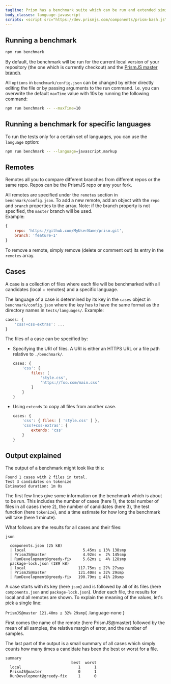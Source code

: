 ```yaml
---
tagline: Prism has a benchmark suite which can be run and extended similar to the test suite.
body_classes: language-javascript
scripts: <script src="https://dev.prismjs.com/components/prism-bash.js"></script>
---
```


<section>

# Running a benchmark

```bash
npm run benchmark
```

By default, the benchmark will be run for the current local version of your repository (the one which is currently checkout) and the [PrismJS master branch](https://github.com/PrismJS/prism/tree/master).

All `options` in `benchmark/config.json` can be changed by either directly editing the file or by passing arguments to the run command. I.e. you can overwrite the default `maxTime` value with 10s by running the following command:

```bash
npm run benchmark -- --maxTime=10
```

## Running a benchmark for specific languages

To run the tests only for a certain set of languages, you can use the `language` option:

```bash
npm run benchmark -- --language=javascript,markup
```
</section>

<section>

# Remotes

Remotes all you to compare different branches from different repos or the same repo. Repos can be the PrismJS repo or any your fork.

All remotes are specified under the `remotes` section in `benchmark/config.json`. To add a new remote, add an object with the `repo` and `branch` properties to the array. Note: if the branch property is not specified, the `master` branch will be used.  
Example:

```javascript
{
	repo: 'https://github.com/MyUserName/prism.git',
	branch: 'feature-1'
}
```

To remove a remote, simply remove (delete or comment out) its entry in the `remotes` array.
</section>

<section>

# Cases

A case is a collection of files where each file will be benchmarked with all candidates (local + remotes) and a specific language.

The language of a case is determined by its key in the `cases` object in `benchmark/config.json` where the key has to have the same format as the directory names in `tests/languages/`. Example:

```javascript
cases: {
	'css!+css-extras': ...
}
```

The files of a case can be specified by:

- Specifying the URI of files. A URI is either an HTTPS URL or a file path relative to `./benchmark/`.
    
    ```javascript
    cases: {
    	'css': {
    		files: [
    			'style.css',
    			'https://foo.com/main.css'
    		]
    	}
    }
    ```
    
- Using `extends` to copy all files from another case.
    
    ```javascript
    cases: {
    	'css': { files: [ 'style.css' ] },
    	'css!+css-extras': {
    		extends: 'css'
    	}
    }
    ```
</section>

<section>

# Output explained

The output of a benchmark might look like this:

```none
Found 1 cases with 2 files in total.
Test 3 candidates on tokenize
Estimated duration: 1m 0s
```

The first few lines give some information on the benchmark which is about to be run. This includes the number of cases (here 1), the total number of files in all cases (here 2), the number of candidates (here 3), the test function (here `tokenize`), and a time estimate for how long the benchmark will take (here 1 minute).

What follows are the results for all cases and their files:

```none
json

  components.json (25 kB)
  | local                         5.45ms ± 13% 138smp
  | PrismJS@master                4.92ms ±  2% 145smp
  | RunDevelopment@greedy-fix     5.62ms ±  4% 128smp
  package-lock.json (189 kB)
  | local                       117.75ms ± 27% 27smp
  | PrismJS@master              121.40ms ± 32% 29smp
  | RunDevelopment@greedy-fix   190.79ms ± 41% 20smp
```

A case starts with its key (here `json`) and is followed by all of its files (here `components.json` and `package-lock.json`). Under each file, the results for local and all remotes are shown. To explain the meaning of the values, let's pick a single line:

`PrismJS@master 121.40ms ± 32% 29smp`{ .language-none }

First comes the name of the remote (here PrismJS@master) followed by the mean of all samples, the relative margin of error, and the number of samples.

The last part of the output is a small summary of all cases which simply counts how many times a candidate has been the best or worst for a file.

```none
summary
                             best  worst
  local                         1      1
  PrismJS@master                0      1
  RunDevelopment@greedy-fix     1      0
```
</section>
